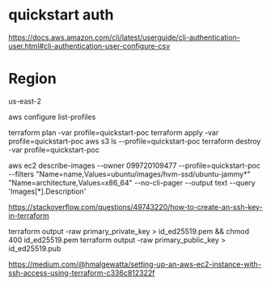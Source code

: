 # quickstart auth

https://docs.aws.amazon.com/cli/latest/userguide/cli-authentication-user.html#cli-authentication-user-configure-csv

# Region
us-east-2

aws configure list-profiles

terraform plan -var profile=quickstart-poc
terraform apply -var profile=quickstart-poc
aws s3 ls --profile=quickstart-poc
terraform destroy -var profile=quickstart-poc


aws ec2 describe-images --owner 099720109477 --profile=quickstart-poc --filters "Name=name,Values=ubuntu/images/hvm-ssd/ubuntu-jammy*" "Name=architecture,Values=x86_64" --no-cli-pager --output text --query 'Images[*].Description'

https://stackoverflow.com/questions/49743220/how-to-create-an-ssh-key-in-terraform


terraform output -raw primary_private_key > id_ed25519.pem && chmod 400 id_ed25519.pem
terraform output -raw primary_public_key > id_ed25519.pub

https://medium.com/@hmalgewatta/setting-up-an-aws-ec2-instance-with-ssh-access-using-terraform-c336c812322f
